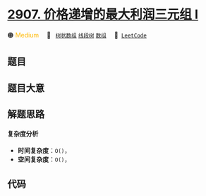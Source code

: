 # [2907. 价格递增的最大利润三元组 I](https://leetcode.com/problems/maximum-profitable-triplets-with-increasing-prices-i)

🟠 <font color=#ffb800>Medium</font>&emsp; 🔖&ensp; [`树状数组`](/outline/tag/binary-indexed-tree.md) [`线段树`](/outline/tag/segment-tree.md) [`数组`](/outline/tag/array.md)&emsp; 🔗&ensp;[`LeetCode`](https://leetcode.com/problems/maximum-profitable-triplets-with-increasing-prices-i)

## 题目




## 题目大意




## 解题思路

#### 复杂度分析

- **时间复杂度**：`O()`，
- **空间复杂度**：`O()`，

## 代码

```javascript

```
